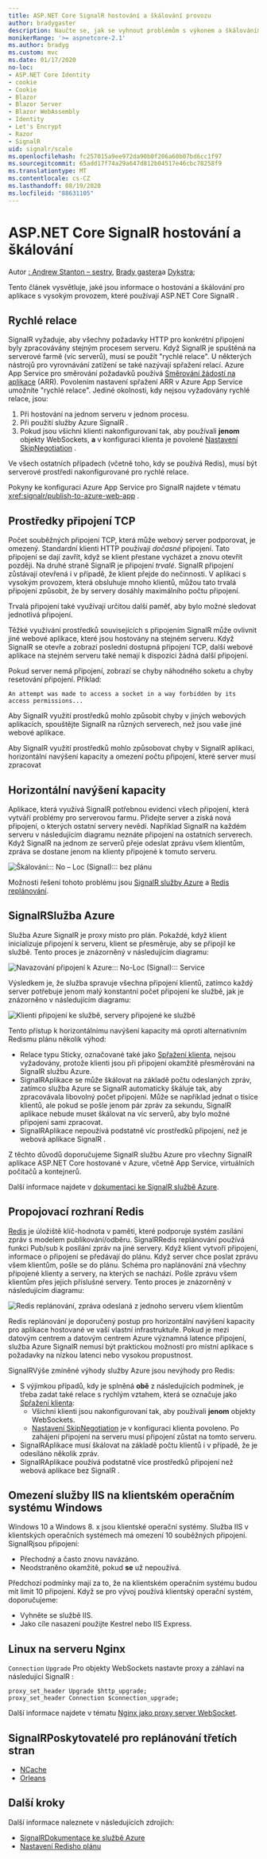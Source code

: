 ```yaml
---
title: ASP.NET Core SignalR hostování a škálování provozu
author: bradygaster
description: Naučte se, jak se vyhnout problémům s výkonem a škálováním v aplikacích, které používají ASP.NET Core SignalR .
monikerRange: '>= aspnetcore-2.1'
ms.author: bradyg
ms.custom: mvc
ms.date: 01/17/2020
no-loc:
- ASP.NET Core Identity
- cookie
- Cookie
- Blazor
- Blazor Server
- Blazor WebAssembly
- Identity
- Let's Encrypt
- Razor
- SignalR
uid: signalr/scale
ms.openlocfilehash: fc257015a9ee972da90b0f206a60b07bd6cc1f97
ms.sourcegitcommit: 65add17f74a29a647d812b04517e46cbc78258f9
ms.translationtype: MT
ms.contentlocale: cs-CZ
ms.lasthandoff: 08/19/2020
ms.locfileid: "88631105"
---
```

# <a name="aspnet-core-no-locsignalr-hosting-and-scaling"></a>ASP.NET Core SignalR hostování a škálování

Autor [: Andrew Stanton – sestry](https://twitter.com/anurse), [Brady gastera](https://twitter.com/bradygaster)a [Dykstra](https://github.com/tdykstra);

Tento článek vysvětluje, jaké jsou informace o hostování a škálování pro aplikace s vysokým provozem, které používají ASP.NET Core SignalR .

## <a name="sticky-sessions"></a>Rychlé relace

SignalR vyžaduje, aby všechny požadavky HTTP pro konkrétní připojení byly zpracovávány stejným procesem serveru. Když SignalR je spuštěná na serverové farmě (víc serverů), musí se použít "rychlé relace". U některých nástrojů pro vyrovnávání zatížení se také nazývají spřažení relací. Azure App Service pro směrování požadavků používá [Směrování žádostí na aplikace](https://docs.microsoft.com/iis/extensions/planning-for-arr/application-request-routing-version-2-overview) (ARR). Povolením nastavení spřažení ARR v Azure App Service umožníte "rychlé relace". Jediné okolnosti, kdy nejsou vyžadovány rychlé relace, jsou:

1. Při hostování na jednom serveru v jednom procesu.
1. Při použití služby Azure SignalR .
1. Pokud jsou všichni klienti nakonfigurovaní tak, aby používali **jenom** objekty WebSockets, **a** v konfiguraci klienta je povolené [Nastavení SkipNegotiation](xref:signalr/configuration#configure-additional-options) .

Ve všech ostatních případech (včetně toho, kdy se používá Redis), musí být serverové prostředí nakonfigurované pro rychlé relace.

Pokyny ke konfiguraci Azure App Service pro SignalR najdete v tématu <xref:signalr/publish-to-azure-web-app> .

## <a name="tcp-connection-resources"></a>Prostředky připojení TCP

Počet souběžných připojení TCP, která může webový server podporovat, je omezený. Standardní klienti HTTP používají *dočasné* připojení. Tato připojení se dají zavřít, když se klient přestane vycházet a znovu otevřít později. Na druhé straně SignalR je připojení *trvalé*. SignalR připojení zůstávají otevřená i v případě, že klient přejde do nečinnosti. V aplikaci s vysokým provozem, která obsluhuje mnoho klientů, můžou tato trvalá připojení způsobit, že by servery dosáhly maximálního počtu připojení.

Trvalá připojení také využívají určitou další paměť, aby bylo možné sledovat jednotlivá připojení.

Těžké využívání prostředků souvisejících s připojením SignalR může ovlivnit jiné webové aplikace, které jsou hostovány na stejném serveru. Když SignalR se otevře a zobrazí poslední dostupná připojení TCP, další webové aplikace na stejném serveru také nemají k dispozici žádná další připojení.

Pokud server nemá připojení, zobrazí se chyby náhodného soketu a chyby resetování připojení. Příklad:

```
An attempt was made to access a socket in a way forbidden by its access permissions...
```

Aby SignalR využití prostředků mohlo způsobit chyby v jiných webových aplikacích, spouštějte SignalR na různých serverech, než jsou vaše jiné webové aplikace.

Aby SignalR využití prostředků mohlo způsobovat chyby v SignalR aplikaci, horizontální navýšení kapacity a omezení počtu připojení, které server musí zpracovat

## <a name="scale-out"></a>Horizontální navýšení kapacity

Aplikace, která využívá SignalR potřebnou evidenci všech připojení, která vytváří problémy pro serverovou farmu. Přidejte server a získá nová připojení, o kterých ostatní servery nevědí. Například SignalR na každém serveru v následujícím diagramu neznáte připojení na ostatních serverech. Když SignalR na jednom ze serverů přeje odeslat zprávu všem klientům, zpráva se dostane jenom na klienty připojené k tomuto serveru.

![Škálování::: No – Loc (Signal)::: bez plánu](scale/_static/scale-no-backplane.png)

Možnosti řešení tohoto problému jsou [ SignalR služby Azure](#azure-signalr-service) a [Redis replánování](#redis-backplane).

## <a name="azure-no-locsignalr-service"></a>SignalRSlužba Azure

Služba Azure SignalR je proxy místo pro plán. Pokaždé, když klient inicializuje připojení k serveru, klient se přesměruje, aby se připojil ke službě. Tento proces je znázorněný v následujícím diagramu:

![Navazování připojení k Azure::: No-Loc (Signal)::: Service](scale/_static/azure-signalr-service-one-connection.png)

Výsledkem je, že služba spravuje všechna připojení klientů, zatímco každý server potřebuje jenom malý konstantní počet připojení ke službě, jak je znázorněno v následujícím diagramu:

![Klienti připojení ke službě, servery připojené ke službě](scale/_static/azure-signalr-service-multiple-connections.png)

Tento přístup k horizontálnímu navýšení kapacity má oproti alternativním Redismu plánu několik výhod:

* Relace typu Sticky, označované také jako [Spřažení klienta](/iis/extensions/configuring-application-request-routing-arr/http-load-balancing-using-application-request-routing#step-3---configure-client-affinity), nejsou vyžadovány, protože klienti jsou při připojení okamžitě přesměrováni na SignalR službu Azure.
* SignalRAplikace se může škálovat na základě počtu odeslaných zpráv, zatímco služba Azure se SignalR automaticky škáluje tak, aby zpracovávala libovolný počet připojení. Může se například jednat o tisíce klientů, ale pokud se pošle jenom pár zpráv za sekundu, SignalR aplikace nebude muset škálovat na víc serverů, aby bylo možné připojení sami zpracovat.
* SignalRAplikace nepoužívá podstatně víc prostředků připojení, než je webová aplikace SignalR .

Z těchto důvodů doporučujeme SignalR službu Azure pro všechny SignalR aplikace ASP.NET Core hostované v Azure, včetně App Service, virtuálních počítačů a kontejnerů.

Další informace najdete v [dokumentaci ke SignalR službě Azure](/azure/azure-signalr/signalr-overview).

## <a name="redis-backplane"></a>Propojovací rozhraní Redis

[Redis](https://redis.io/) je úložiště klíč-hodnota v paměti, které podporuje systém zasílání zpráv s modelem publikování/odběru. SignalRRedis replánování používá funkci Pub/sub k posílání zpráv na jiné servery. Když klient vytvoří připojení, informace o připojení se předávají do plánu. Když server chce poslat zprávu všem klientům, pošle se do plánu. Schéma pro naplánování zná všechny připojené klienty a servery, na kterých se nachází. Pošle zprávu všem klientům přes jejich příslušné servery. Tento proces je znázorněný v následujícím diagramu:

![Redis replánování, zpráva odeslaná z jednoho serveru všem klientům](scale/_static/redis-backplane.png)

Redis replánování je doporučený postup pro horizontální navýšení kapacity pro aplikace hostované ve vaší vlastní infrastruktuře. Pokud je mezi datovým centrem a datovým centrem Azure významná latence připojení, služba Azure SignalR nemusí být praktickou možností pro místní aplikace s požadavky na nízkou latenci nebo vysokou propustnost.

SignalRVýše zmíněné výhody služby Azure jsou nevýhody pro Redis:

* S výjimkou případů, kdy je splněná **obě** z následujících podmínek, je třeba zadat také relace s rychlým vztahem, která se označuje jako [Spřažení klienta](/iis/extensions/configuring-application-request-routing-arr/http-load-balancing-using-application-request-routing#step-3---configure-client-affinity):
  * Všichni klienti jsou nakonfigurovaní tak, aby používali **jenom** objekty WebSockets.
  * [Nastavení SkipNegotiation](xref:signalr/configuration#configure-additional-options) je v konfiguraci klienta povoleno. 
   Po zahájení připojení na serveru musí připojení zůstat na tomto serveru.
* SignalRAplikace musí škálovat na základě počtu klientů i v případě, že je odesíláno několik zpráv.
* SignalRAplikace používá podstatně více prostředků připojení než webová aplikace bez SignalR .

## <a name="iis-limitations-on-windows-client-os"></a>Omezení služby IIS na klientském operačním systému Windows

Windows 10 a Windows 8. x jsou klientské operační systémy. Služba IIS v klientských operačních systémech má omezení 10 souběžných připojení. SignalRjsou připojení:

* Přechodný a často znovu navázáno.
* Neodstraněno okamžitě, pokud **se** už nepoužívá.

Předchozí podmínky mají za to, že na klientském operačním systému budou mít limit 10 připojení. Když se pro vývoj používá klientský operační systém, doporučujeme:

* Vyhněte se službě IIS.
* Jako cíle nasazení použijte Kestrel nebo IIS Express.

## <a name="linux-with-nginx"></a>Linux na serveru Nginx

`Connection` `Upgrade` Pro objekty WebSockets nastavte proxy a záhlaví na následující SignalR :

```nginx
proxy_set_header Upgrade $http_upgrade;
proxy_set_header Connection $connection_upgrade;
```

Další informace najdete v tématu [Nginx jako proxy server WebSocket](https://www.nginx.com/blog/websocket-nginx/).

## <a name="third-party-no-locsignalr-backplane-providers"></a>SignalRPoskytovatelé pro replánování třetích stran

* [NCache](https://www.alachisoft.com/ncache/asp-net-core-signalr.html)
* [Orleans](https://github.com/OrleansContrib/SignalR.Orleans)

## <a name="next-steps"></a>Další kroky

Další informace naleznete v následujících zdrojích:

* [SignalRDokumentace ke službě Azure](/azure/azure-signalr/signalr-overview)
* [Nastavení Redisho plánu](xref:signalr/redis-backplane)
